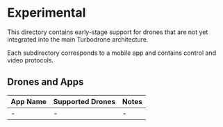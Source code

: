 # Experimental
This directory contains early-stage support for drones that are not yet integrated into the main Turbodrone architecture.

Each subdirectory corresponds to a mobile app and contains control and video protocols.

## Drones and Apps

| App Name              | Supported Drones | Notes |
|-----------------------|------------------|-------|
| - | - | - |